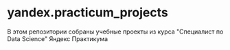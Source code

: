 # yandex.practicum_projects
В этом репозитории собраны учебные проекты из курса "Специалист по Data Science" Яндекс Практикума
